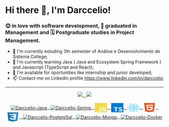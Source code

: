 # Hi there 👋, I'm Darccelio! 
### 😍 in love with software development, 🎯 graduated in Management and 🗓️ Postgraduate studies in Project Management.

<!--
**Darccelio/darccelio** is a ✨ _special_ ✨ repository because its `README.md` (this file) appears on your GitHub profile.

Here are some ideas to get you started:

- 🔭 I’m currently working on ...
- 🌱 I’m currently learning ...
- 👯 I’m looking to collaborate on ...
- 🤔 I’m looking for help with ...
- 💬 Ask me about ...
- 📫 How to reach me: ...
- 😄 Pronouns: ...
- ⚡ Fun fact: ...
-->

- 🔭 I'm currently estuding 3th semester of Análise e Desenvolvimento de Sistema College;
- 🌱 I'm currently learning Java ( Java and Ecosystem Spring Framework ) and Javascript (TypeScript and React);
- 🤙 I'm available for oportunities like internship and junior developed;
- 📫 Contact-me on Linkedin profile https://www.linkedin.com/in/darccelio

<hr>

<div align="center">
  <a href="https://github.com/darccelio/">
  <img height="180em" src="https://github-readme-stats.vercel.app/api?username=darccelio&show_icons=true&theme=github_dark&include_all_commits=true&count_private=true"/>
  &nbsp 
  <img height="180em" src="https://github-readme-stats.vercel.app/api/top-langs/?username=darccelio&layout=compact&langs_count=10&theme=github_dark"/>
</div>
  
  
<div style="display: inline_block" align="center"><br>
  <img align="center" alt="Darccelio-Java" height="30" width="40" src="https://cdn.jsdelivr.net/gh/devicons/devicon/icons/java/java-original.svg"/>
  &nbsp 
  <img align="center" alt="Darccelio-Spring" height="30" width="40" src="https://cdn.jsdelivr.net/gh/devicons/devicon/icons/spring/spring-original-wordmark.svg"/>
  &nbsp 
  <img align="center" alt="Darccelio-Js" height="30" width="40" src="https://raw.githubusercontent.com/devicons/devicon/master/icons/javascript/javascript-plain.svg"/>
  &nbsp 
  <img align="center" alt="Darccelio-Ts" height="30" width="40" src="https://raw.githubusercontent.com/devicons/devicon/master/icons/typescript/typescript-plain.svg"/>
  &nbsp
  <img align="center" alt="Darccelio-React" height="30" width="40" src="https://raw.githubusercontent.com/devicons/devicon/master/icons/react/react-original.svg"/>
  &nbsp
  <img align="center" alt="Darccelio-HTML" height="30" width="40" src="https://raw.githubusercontent.com/devicons/devicon/master/icons/html5/html5-original.svg"/>
  &nbsp
  <img align="center" alt="Darccelio-CSS" height="30" width="40" src="https://raw.githubusercontent.com/devicons/devicon/master/icons/css3/css3-original.svg"/>
  &nbsp
  <img align="center" alt="Darccelio-PostgreSql" height="30" width="40" src="https://cdn.jsdelivr.net/gh/devicons/devicon/icons/postgresql/postgresql-original-wordmark.svg" />
  &nbsp
  <img align="center" alt="Darccelio-Mongo" height="30" width="40" src="https://cdn.jsdelivr.net/gh/devicons/devicon/icons/mongodb/mongodb-original-wordmark.svg" />
  &nbsp 
  <img align="center" alt="Darccelio-Docker" height="30" width="40"src="https://cdn.jsdelivr.net/gh/devicons/devicon/icons/docker/docker-original.svg" />
</div>

